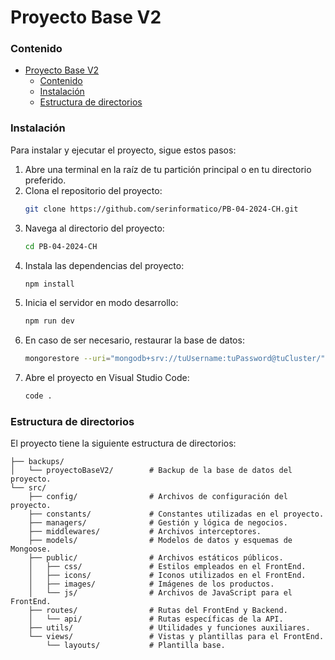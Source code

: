 # Proyecto Base V2


### Contenido
- [Proyecto Base V2](#proyecto-base-v2)
    - [Contenido](#contenido)
    - [Instalación](#instalación)
    - [Estructura de directorios](#estructura-de-directorios)


### Instalación
Para instalar y ejecutar el proyecto, sigue estos pasos:
1. Abre una terminal en la raíz de tu partición principal o en tu directorio preferido.
2. Clona el repositorio del proyecto:
    ``` sh
    git clone https://github.com/serinformatico/PB-04-2024-CH.git
    ```
3. Navega al directorio del proyecto:
    ``` sh
    cd PB-04-2024-CH
    ```
4. Instala las dependencias del proyecto:
    ``` sh
    npm install
    ```
5. Inicia el servidor en modo desarrollo:
    ``` sh
    npm run dev
    ```
6. En caso de ser necesario, restaurar la base de datos:
    ``` sh
    mongorestore --uri="mongodb+srv://tuUsername:tuPassword@tuCluster/" --nsInclude="proyectoBaseV2.*" --drop --gzip ./backups
7. Abre el proyecto en Visual Studio Code:
    ``` sh
    code .
    ```


### Estructura de directorios
El proyecto tiene la siguiente estructura de directorios:
```
├── backups/
│   └── proyectoBaseV2/        # Backup de la base de datos del proyecto.
└── src/
    ├── config/                # Archivos de configuración del proyecto.
    ├── constants/             # Constantes utilizadas en el proyecto.
    ├── managers/              # Gestión y lógica de negocios.
    ├── middlewares/           # Archivos interceptores.
    ├── models/                # Modelos de datos y esquemas de Mongoose.
    ├── public/                # Archivos estáticos públicos.
    │   ├── css/               # Estilos empleados en el FrontEnd.
    │   ├── icons/             # Iconos utilizados en el FrontEnd.
    │   ├── images/            # Imágenes de los productos.
    │   └── js/                # Archivos de JavaScript para el FrontEnd.
    ├── routes/                # Rutas del FrontEnd y Backend.
    │   └── api/               # Rutas específicas de la API.
    ├── utils/                 # Utilidades y funciones auxiliares.
    └── views/                 # Vistas y plantillas para el FrontEnd.
        └── layouts/           # Plantilla base.

```